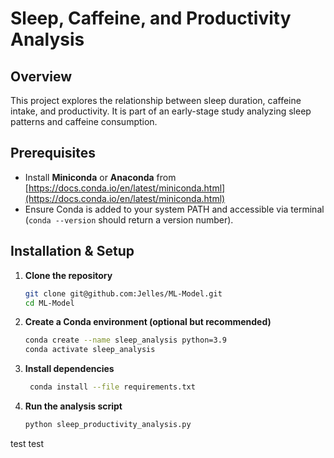 # Sleep, Caffeine, and Productivity Analysis

## Overview
This project explores the relationship between sleep duration, caffeine intake, and productivity. It is part of an early-stage study analyzing sleep patterns and caffeine consumption.

## Prerequisites
- Install **Miniconda** or **Anaconda** from [https://docs.conda.io/en/latest/miniconda.html](https://docs.conda.io/en/latest/miniconda.html)
- Ensure Conda is added to your system PATH and accessible via terminal (`conda --version` should return a version number).

## Installation & Setup




1. **Clone the repository**
   ```sh
   git clone git@github.com:Jelles/ML-Model.git
   cd ML-Model
   ```
2. **Create a Conda environment (optional but recommended)**
   ```sh
   conda create --name sleep_analysis python=3.9
   conda activate sleep_analysis
   ```
3. **Install dependencies**
   ```sh
    conda install --file requirements.txt
   ```
4. **Run the analysis script**
   ```sh
   python sleep_productivity_analysis.py
   ```

test test